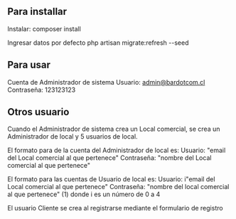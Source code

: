 ## Para installar

Instalar:
composer install

Ingresar datos por defecto
php artisan migrate:refresh --seed

## Para usar

Cuenta de Administrador de sistema
Usuario: admin@bardotcom.cl
Contraseña: 123123123

## Otros usuario

Cuando el Administrador de sistema crea un Local comercial, se crea un Administrador de local y 5 usuarios de local.

El formato para de la cuenta del Administrador de local es:
Usuario: "email del Local comercial al que pertenece"
Contraseña: "nombre del Local comercial al que pertenece"

El formato para las cuentas de Usuario de local es:
Usuario: i"email del Local comercial al que pertenece"
Contraseña: "nombre del local comercial al que pertenece"
    (1) donde i es un número de 0 a 4

El usuario Cliente se crea al registrarse mediante el formulario de registro